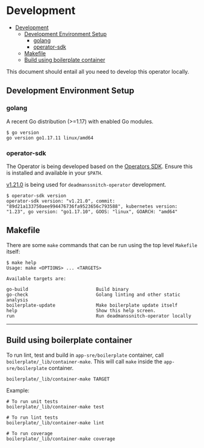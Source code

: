# Development

- [Development](#development)
  - [Development Environment Setup](#development-environment-setup)
    - [golang](#golang)
    - [operator-sdk](#operator-sdk)
  - [Makefile](#makefile)
  - [Build using boilerplate container](#build-using-boilerplate-container)

This document should entail all you need to develop this operator locally.

## Development Environment Setup

### golang

A recent Go distribution (>=1.17) with enabled Go modules.

```shell
$ go version
go version go1.17.11 linux/amd64
```

### operator-sdk

The Operator is being developed based on the [Operators SDK](https://github.com/operator-framework/operator-sdk).
Ensure this is installed and available in your `$PATH`.

[v1.21.0](https://github.com/operator-framework/operator-sdk/releases/tag/v1.21.0) is being used for `deadmanssnitch-operator` development.

```shell
$ operator-sdk version
operator-sdk version: "v1.21.0", commit: "89d21a133750aee994476736fa9523656c793588", kubernetes version: "1.23", go version: "go1.17.10", GOOS: "linux", GOARCH: "amd64"
```

## Makefile

There are some `make` commands that can be run using the top level `Makefile` itself:

```shell
$ make help
Usage: make <OPTIONS> ... <TARGETS>

Available targets are:

go-build                         Build binary
go-check                         Golang linting and other static analysis
boilerplate-update               Make boilerplate update itself
help                             Show this help screen.
run                              Run deadmanssnitch-operator locally
```

---

## Build using boilerplate container

To run lint, test and build in `app-sre/boilerplate` container, call `boilerplate/_lib/container-make`. This will call `make` inside the `app-sre/boilerplate` container.

```shell
boilerplate/_lib/container-make TARGET
```

Example:

```shell
# To run unit tests
boilerplate/_lib/container-make test

# To run lint tests
boilerplate/_lib/container-make lint

# To run coverage
boilerplate/_lib/container-make coverage
```
